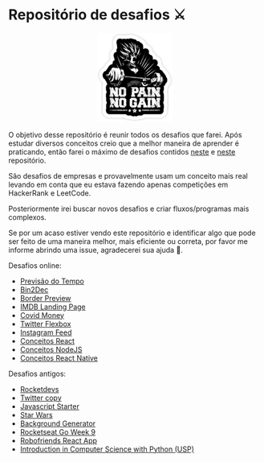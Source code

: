 # Repositório de desafios ⚔️

<p align="center">
    <img src="./images/no-pain-no-gain-goku.png" alt="Image of No Pain No Gain Goku" width="150">
</p>

O objetivo desse repositório é reunir todos os desafios que farei. Após estudar diversos conceitos creio que a melhor maneira de aprender é praticando, então farei o máximo de desafios contidos [neste](https://github.com/felipefialho/frontend-challenges) e [neste](https://github.com/florinpop17/app-ideas) repositório.

São desafios de empresas e provavelmente usam um conceito mais real levando em conta que eu estava fazendo apenas competições em HackerRank e LeetCode.

Posteriormente irei buscar novos desafios e criar fluxos/programas mais complexos.

Se por um acaso estiver vendo este repositório e identificar algo que pode ser feito de uma maneira melhor, mais eficiente ou correta, por favor me informe abrindo uma issue, agradecerei sua ajuda 🙌.

Desafios online:

- [Previsão do Tempo](https://iaurg.github.io/all-challenges/1STi)
- [Bin2Dec](https://iaurg.github.io/all-challenges/Bin2Dec)
- [Border Preview](https://iaurg.github.io/all-challenges/BorderPreviewer)
- [IMDB Landing Page](https://iaurg.github.io/all-challenges/madmax/)
- [Covid Money](https://iaurg.github.io/covidmoney/)
- [Twitter Flexbox](https://iaurg.github.io/all-challenges/twitter-flexbox/)
- [Instagram Feed](https://iaurg.github.io/all-challenges/instagram-feed/)
- [Conceitos React](https://github.com/iaurg/desafio-conceitos-reactjs)
- [Conceitos NodeJS](https://github.com/iaurg/desafio-conceitos-nodejs)
- [Conceitos React Native](https://github.com/iaurg/desafio-conceitos-react-native)

Desafios antigos:

- [Rocketdevs](https://github.com/iaurg/rocketseatdevs) 
- [Twitter copy](https://github.com/iaurg/twitter-react) 
- [Javascript Starter](https://github.com/iaurg/RocketSeat/tree/master/JS) 
- [Star Wars](https://github.com/iaurg/star_wars) 
- [Background Generator](https://github.com/iaurg/background-generator) 
- [Rocketseat Go Week 9](https://github.com/iaurg/tattoour) 
- [Robofriends React App](https://github.com/iaurg/Robofriends)
- [Introduction in Computer Science with Python (USP)](https://github.com/iaurg/ciencia-computacao-coursera)

